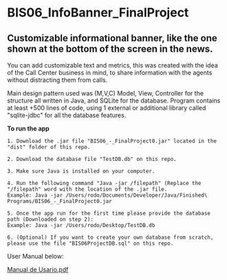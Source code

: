 # BIS06_InfoBanner_FinalProject
## Customizable informational banner, like the one shown at the bottom of the screen in the news.

You can add customizable text and metrics, this was created with the idea of the Call Center business in mind, to share information with the agents without distracting them from calls. 

Main design pattern used was (M,V,C) Model, View, Controller for the structure all written in Java, and SQLite for the database.
Program contains at least +500 lines of code, using 1 external or additional library called "sqlite-jdbc" for all the database features.

**To run the app**

    1. Download the .jar file "BIS06_-_FinalProject0.jar" located in the "dist" folder of this repo. 
    
    2. Download the database file "TestDB.db" on this repo.
    
    3. Make sure Java is installed on your computer. 
    
    4. Run the following command "Java -jar /filepath" (Replace the "/filepath" word with the location of the .jar file.
    Example: Java -jar /Users/rodo/Documents/Developer/Java/Finished\ Programs/BIS06_-_FinalProject0.jar

    5. Once the app run for the first time please provide the database path (Downloaded on step 2):
    Example: Java -jar /Users/rodo/Desktop/TestDB.db

    6. (Optional) If you want to create your own database from scratch, please use the file "BIS06ProjectDB.sql" on this repo. 

User Manual below:

[Manual de Usario.pdf](https://github.com/RodoJML/BIS06_InfoBanner_FinalProject/files/12783345/Manual.de.Usario.pdf)
